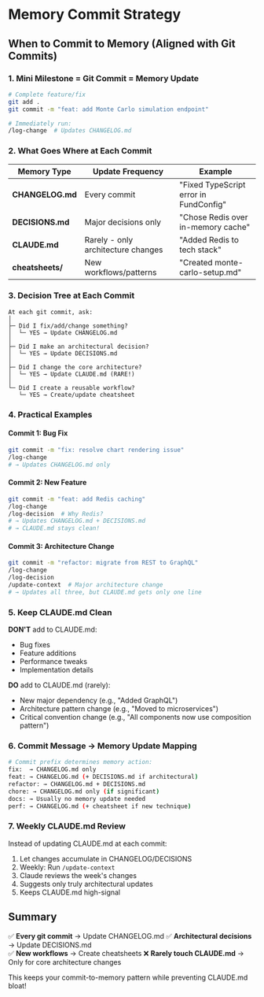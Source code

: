 # Memory Commit Strategy

## When to Commit to Memory (Aligned with Git Commits)

### 1. Mini Milestone = Git Commit = Memory Update
```bash
# Complete feature/fix
git add .
git commit -m "feat: add Monte Carlo simulation endpoint"

# Immediately run:
/log-change  # Updates CHANGELOG.md
```

### 2. What Goes Where at Each Commit

| Memory Type | Update Frequency | Example |
|-------------|-----------------|---------|
| **CHANGELOG.md** | Every commit | "Fixed TypeScript error in FundConfig" |
| **DECISIONS.md** | Major decisions only | "Chose Redis over in-memory cache" |
| **CLAUDE.md** | Rarely - only architecture changes | "Added Redis to tech stack" |
| **cheatsheets/** | New workflows/patterns | "Created monte-carlo-setup.md" |

### 3. Decision Tree at Each Commit

```
At each git commit, ask:
│
├─ Did I fix/add/change something?
│  └─ YES → Update CHANGELOG.md
│
├─ Did I make an architectural decision?
│  └─ YES → Update DECISIONS.md
│
├─ Did I change the core architecture?
│  └─ YES → Update CLAUDE.md (RARE!)
│
└─ Did I create a reusable workflow?
   └─ YES → Create/update cheatsheet
```

### 4. Practical Examples

#### Commit 1: Bug Fix
```bash
git commit -m "fix: resolve chart rendering issue"
/log-change
# → Updates CHANGELOG.md only
```

#### Commit 2: New Feature
```bash
git commit -m "feat: add Redis caching"
/log-change
/log-decision  # Why Redis?
# → Updates CHANGELOG.md + DECISIONS.md
# → CLAUDE.md stays clean!
```

#### Commit 3: Architecture Change
```bash
git commit -m "refactor: migrate from REST to GraphQL"
/log-change
/log-decision
/update-context  # Major architecture change
# → Updates all three, but CLAUDE.md gets only one line
```

### 5. Keep CLAUDE.md Clean

**DON'T** add to CLAUDE.md:
- Bug fixes
- Feature additions
- Performance tweaks
- Implementation details

**DO** add to CLAUDE.md (rarely):
- New major dependency (e.g., "Added GraphQL")
- Architecture pattern change (e.g., "Moved to microservices")
- Critical convention change (e.g., "All components now use composition pattern")

### 6. Commit Message → Memory Update Mapping

```bash
# Commit prefix determines memory action:
fix:  → CHANGELOG.md only
feat: → CHANGELOG.md (+ DECISIONS.md if architectural)
refactor: → CHANGELOG.md + DECISIONS.md
chore: → CHANGELOG.md only (if significant)
docs: → Usually no memory update needed
perf: → CHANGELOG.md (+ cheatsheet if new technique)
```

### 7. Weekly CLAUDE.md Review

Instead of updating CLAUDE.md at each commit:
1. Let changes accumulate in CHANGELOG/DECISIONS
2. Weekly: Run `/update-context` 
3. Claude reviews the week's changes
4. Suggests only truly architectural updates
5. Keeps CLAUDE.md high-signal

## Summary

✅ **Every git commit** → Update CHANGELOG.md
✅ **Architectural decisions** → Update DECISIONS.md  
✅ **New workflows** → Create cheatsheets
❌ **Rarely touch CLAUDE.md** → Only for core architecture changes

This keeps your commit-to-memory pattern while preventing CLAUDE.md bloat!